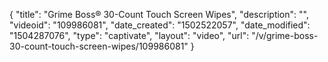 {
    "title": "Grime Boss&reg; 30-Count Touch Screen Wipes",
    "description": "",
    "videoid": "109986081",
    "date_created": "1502522057",
    "date_modified": "1504287076",
    "type": "captivate",
    "layout": "video",
    "url": "\/v\/grime-boss-30-count-touch-screen-wipes\/109986081"
}